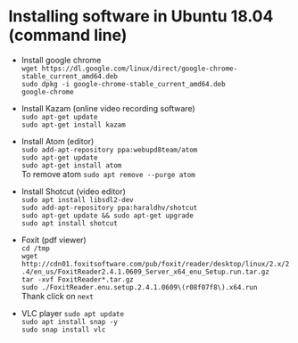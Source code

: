 
# Installing software in Ubuntu 18.04 (command line)
- Install google chrome<br/>
`wget https://dl.google.com/linux/direct/google-chrome-stable_current_amd64.deb`<br/>
`sudo dpkg -i google-chrome-stable_current_amd64.deb`<br/>
`google-chrome`<br/>

- Install Kazam (online video recording software)<br/>
`sudo apt-get update`<br/>
`sudo apt-get install kazam`<br/>

- Install Atom (editor)<br/>
`sudo add-apt-repository ppa:webupd8team/atom`<br/>
`sudo apt-get update`<br/>
`sudo apt-get install atom`<br/>
To remove atom `sudo apt remove --purge atom`<br/>

- Install Shotcut (video editor)<br/>
`sudo apt install libsdl2-dev`<br/>
`sudo add-apt-repository ppa:haraldhv/shotcut`<br/>
`sudo apt-get update && sudo apt-get upgrade`<br/>
`sudo apt install shotcut`<br/>

- Foxit (pdf viewer)<br/>
`cd /tmp`<br/>
`wget http://cdn01.foxitsoftware.com/pub/foxit/reader/desktop/linux/2.x/2.4/en_us/FoxitReader2.4.1.0609_Server_x64_enu_Setup.run.tar.gz`<br/>
`tar -xvf FoxitReader*.tar.gz`<br/>
`sudo ./FoxitReader.enu.setup.2.4.1.0609\(r08f07f8\).x64.run`<br/>
Thank click on `next`<br/>

- VLC player
`sudo apt update`<br/>
`sudo apt install snap -y`<br/>
`sudo snap install vlc`<br/>
